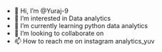 - 👋 Hi, I’m @Yuraj-9
- 👀 I’m interested in Data analytics
- 🌱 I’m currently learning python data analytics 
- 💞️ I’m looking to collaborate on 
- 📫 How to reach me on instagram analytics_yuv

<!---
Yuraj-9/Yuraj-9 is a ✨ special ✨ repository because its `README.md` (this file) appears on your GitHub profile.
You can click the Preview link to take a look at your changes.
--->
